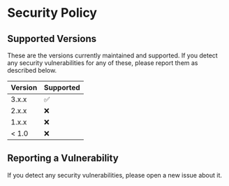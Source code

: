 # Security Policy

## Supported Versions

These are the versions currently maintained and supported. If you detect any security vulnerabilities for any of these, please report them as described below.

| Version |     Supported      |
|---------|--------------------|
| 3.x.x   | :white_check_mark: |
| 2.x.x   | :x:                |
| 1.x.x   | :x:                |
| < 1.0   | :x:                |

## Reporting a Vulnerability

If you detect any security vulnerabilities, please open a new issue about it.
